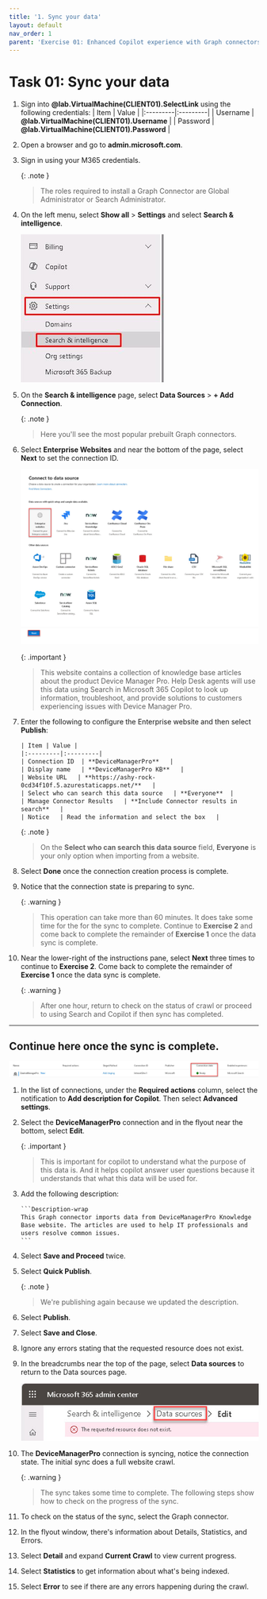 ```yaml
---
title: '1. Sync your data'
layout: default
nav_order: 1
parent: 'Exercise 01: Enhanced Copilot experience with Graph connectors'
---
```


# Task 01: Sync your data


1. 	Sign into **@lab.VirtualMachine(CLIENT01).SelectLink** using the following credentials:
  	| Item | Value |
 	|:---------|:---------|
  	| Username | **@lab.VirtualMachine(CLIENT01).Username** |
  	| Password | **@lab.VirtualMachine(CLIENT01).Password** |

1. 	Open a browser and go to **admin.microsoft.com**.

1. 	Sign in using your M365 credentials.

	{: .note }
  	> The roles required to install a Graph Connector are Global Administrator or Search Administrator.

1. 	On the left menu, select **Show all** > **Settings** and select **Search & intelligence**.
	
 	![yk29a8fy.jpg](../../media/yk29a8fy.jpg)

1. 	On the **Search & intelligence** page, select **Data Sources** > **+ Add Connection**.
   
  	{: .note }
  	> Here you'll see the most popular prebuilt Graph connectors.

1. 	Select **Enterprise Websites** and near the bottom of the page, select **Next** to set the connection ID.
	
 	![enterprisetile.jpg](../../media/enterprisetile.jpg)

  	{: .important }
  	> This website contains a collection of knowledge base articles about the product Device Manager Pro. Help Desk agents will use this data using Search in Microsoft 365 Copilot to look up information, troubleshoot, and provide solutions to customers experiencing issues with Device Manager Pro.

1. 	Enter the following to configure the Enterprise website and then select **Publish**:

    	| Item | Value |
    	|:---------|:---------|
    	| Connection ID  | **DeviceManagerPro**   |
    	| Display name   | **DeviceManagerPro KB**   |
    	| Website URL   | **https://ashy-rock-0cd34f10f.5.azurestaticapps.net/**   |
    	| Select who can search this data source   | **Everyone**  |
    	| Manage Connector Results   | **Include Connector results in search**   |
    	| Notice   | Read the information and select the box   |

  	{: .note }
  	> On the **Select who can search this data source** field, **Everyone** is your only option when importing from a website.

1. 	Select **Done** once the connection creation process is complete.

1. 	Notice that the connection state is preparing to sync.

  	{: .warning }
  	> This operation can take more than 60 minutes. It does take some time for the for the sync to complete. Continue to **Exercise 2** and come back to complete the remainder of **Exercise 1** once the data sync is complete.

1. 	Near the lower-right of the instructions pane, select **Next** three times to continue to **Exercise 2**. Come back to complete the remainder of **Exercise 1** once the data sync is complete. 

  	{: .warning }
  	> After one hour, return to check on the status of crawl or proceed to using Search and Copilot if then sync has completed.

---

## Continue here once the sync is complete.

![readystatus.jpg](../../media/readystatus.jpg)

1. 	In the list of connections, under the **Required actions** column, select the notification to **Add description for Copilot**. Then select **Advanced settings**.

1. 	Select the **DeviceManagerPro** connection and in the flyout near the bottom, select **Edit**.
   
  	{: .important }
  	> This is important for copilot to understand what the purpose of this data is. And it helps copilot answer user questions because it understands that what this data will be used for.

1. 	Add the following description: 
   
    	```Description-wrap
    	This Graph connector imports data from DeviceManagerPro Knowledge Base website. The articles are used to help IT professionals and users resolve common issues.
    	```

1. 	Select **Save and Proceed** twice.  
   

1. 	Select **Quick Publish**. 
   
  	{: .note }
 	 > We're publishing again because we updated the description.

1. 	Select **Publish**.

1. 	Select **Save and Close**.

1. 	Ignore any errors stating that the requested resource does not exist.

1. 	In the breadcrumbs near the top of the page, select **Data sources** to return to the Data sources page.

	![ignoreErrorandSelectBreadcrumb.jpg](../../media/ignoreErrorandSelectBreadcrumb.jpg)

1. 	The **DeviceManagerPro** connection is syncing, notice the connection state. The initial sync does a full website crawl.

  	{: .warning }
  	> The sync takes some time to complete. The following steps show how to check on the progress of the sync.

1. 	To check on the status of the sync, select the Graph connector. 
   
1. 	In the flyout window, there's information about Details, Statistics, and Errors. 
   
1. 	Select **Detail** and expand **Current Crawl** to view current progress.

1. 	Select **Statistics** to get information about what's being indexed. 
   
1. 	Select **Error** to see if there are any errors happening during the crawl.
